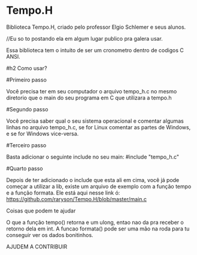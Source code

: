 # Tempo.H

Biblioteca Tempo.H, criado pelo professor Elgio Schlemer e seus alunos.

//Eu so to postando ela em algum lugar publico pra galera usar.

Essa biblioteca tem o intuito de ser um cronometro dentro de codigos C ANSI.

#h2 Como usar?


#Primeiro passo

Você precisa ter em seu computador o arquivo tempo_h.c no mesmo diretorio que o main do seu programa em C que utilizara a tempo.h

#Segundo passo

Você precisa saber qual o seu sistema operacional e comentar algumas linhas no arquivo tempo_h.c, se for Linux comentar as partes de Windows, e se for Windows vice-versa.

#Terceiro passo

Basta adicionar o seguinte include no seu main:
#include "tempo_h.c"

#Quarto passo

Depois de ter adicionado o include que esta ali em cima, você já pode começar a utilizar a lib, existe um arquivo de exemplo com a função tempo e a função formata. Ele está aqui nesse link ó:
https://github.com/raryson/Tempo.H/blob/master/main.c


Coisas que podem te ajudar

O que a função tempo() retorna e um ulong, entao nao da pra receber o retorno dela em int.
A funcao formata() pode ser uma mão na roda para tu conseguir ver os dados bonitinhos.

AJUDEM A CONTRIBUIR
